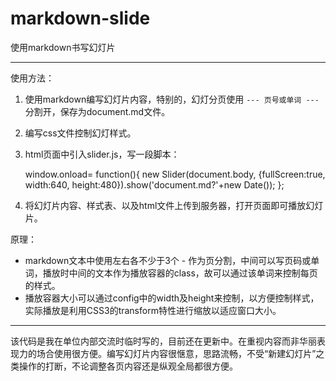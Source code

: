 markdown-slide
==============

使用markdown书写幻灯片

-------

使用方法：

1. 使用markdown编写幻灯片内容，特别的，幻灯分页使用 `--- 页号或单词 ---` 分割开，保存为document.md文件。
2. 编写css文件控制幻灯样式。
3. html页面中引入slider.js，写一段脚本：

	window.onload= function(){
		new Slider(document.body, {fullScreen:true, width:640, height:480}).show('document.md?'+new Date());
	};

4. 将幻灯片内容、样式表、以及html文件上传到服务器，打开页面即可播放幻灯片。

原理：

- markdown文本中使用左右各不少于3个 - 作为页分割，中间可以写页码或单词，播放时中间的文本作为播放容器的class，故可以通过该单词来控制每页的样式。
- 播放容器大小可以通过config中的width及height来控制，以方便控制样式，实际播放是利用CSS3的transform特性进行缩放以适应窗口大小。

-----

该代码是我在单位内部交流时临时写的，目前还在更新中。在重视内容而非华丽表现力的场合使用很方便。编写幻灯片内容很惬意，思路流畅，不受“新建幻灯片”之类操作的打断，不论调整各页内容还是纵观全局都很方便。
